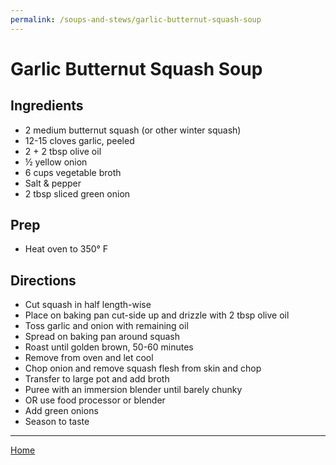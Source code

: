 ```yaml
---
permalink: /soups-and-stews/garlic-butternut-squash-soup
---
```

# Garlic Butternut Squash Soup

## Ingredients

- 2 medium butternut squash (or other winter squash)
- 12-15 cloves garlic, peeled
- 2 + 2 tbsp olive oil
- ½ yellow onion
- 6 cups vegetable broth
- Salt & pepper
- 2 tbsp sliced green onion

## Prep

- Heat oven to 350° F

## Directions

- Cut squash in half length-wise
- Place on baking pan cut-side up and drizzle with 2 tbsp olive oil
- Toss garlic and onion with remaining oil
- Spread on baking pan around squash
- Roast until golden brown, 50-60 minutes
- Remove from oven and let cool
- Chop onion and remove squash flesh from skin and chop
- Transfer to large pot and add broth
- Puree with an immersion blender until barely chunky
- OR use food processor or blender
- Add green onions
- Season to taste

---

[Home](https://thomasjbarrett82.github.io)
